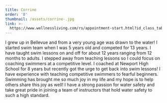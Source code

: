 ```yaml
---
title: Corrine
order: '8'
thumbnail: /assets/corrine-.jpg
link: >-
  https://www.wellnessliving.com/rs/appointment-start.html?id_class_tab=3&id_mode=1&k_business=248418&k_class_tab=18857&k_service=114858
---
```

I grew up in Bellevue and from a very young age was drawn to the water! I started swim team when I was 5 years old and competed for 13 years. I have taught swim lessons on and off for about 12 years ranging from 12 months to adults. I stepped away from teaching lessons so I could focus on coaching swimmers at a competitive level. I coached at Newport High School for 8 years but recently got the urge to get back into swim lessons!  I have experience with teaching competitive swimmers to fearful beginners. Swimming has brought me so much joy in my life and my hope is to help others share this joy as well! I have a strong passion for water safety and take great pride in joining a team of instructors that hold water safety to such a high standard.
